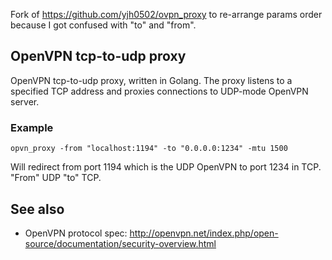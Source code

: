 Fork of https://github.com/yjh0502/ovpn_proxy to re-arrange params order because I got confused with "to" and "from".

## OpenVPN tcp-to-udp proxy

OpenVPN tcp-to-udp proxy, written in Golang.
The proxy listens to a specified TCP address and proxies connections to UDP-mode OpenVPN server.

### Example

`opvn_proxy -from "localhost:1194" -to "0.0.0.0:1234" -mtu 1500`

Will redirect from port 1194 which is the UDP OpenVPN to port 1234 in TCP.
"From" UDP "to" TCP.

## See also

- OpenVPN protocol spec: http://openvpn.net/index.php/open-source/documentation/security-overview.html
